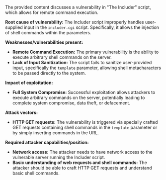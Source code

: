 The provided content discusses a vulnerability in "The Includer" script, which allows for remote command execution.

**Root cause of vulnerability:** The Includer script improperly handles user-supplied input in the `includer.cgi` script. Specifically, it allows the injection of shell commands within the parameters.

**Weaknesses/vulnerabilities present:**
*   **Remote Command Execution:** The primary vulnerability is the ability to execute arbitrary shell commands on the server.
*   **Lack of Input Sanitization:** The script fails to sanitize user-provided input, specifically the `template` parameter, allowing shell metacharacters to be passed directly to the system.

**Impact of exploitation:**
*   **Full System Compromise:** Successful exploitation allows attackers to execute arbitrary commands on the server, potentially leading to complete system compromise, data theft, or defacement.

**Attack vectors:**
*   **HTTP GET requests:** The vulnerability is triggered via specially crafted GET requests containing shell commands in the `template` parameter or by simply inserting commands in the URL.

**Required attacker capabilities/position:**
*   **Network access:** The attacker needs to have network access to the vulnerable server running the Includer script.
*   **Basic understanding of web requests and shell commands:**  The attacker should be able to craft HTTP GET requests and understand basic shell commands.